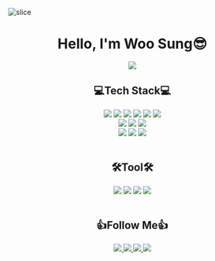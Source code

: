 ![slice](https://capsule-render.vercel.app/api?type=slice&color=ADD8E6&height=200&text=Hi%20there👋&fontAlign=70&rotate=13&fontAlignY=25&desc=WooSung's%20GitHub&descAlign=70.&descAlignY=44)
<div align="center"> <h1> Hello, I'm Woo Sung😎 </h1> </div>
<div align="center">
<img src="https://github.com/rkddntjd7/rkddntjd7/assets/125332196/c619eefa-7271-404c-9a00-34e5bd4a5b68.gif">
 </div>

<div align="center"> <h2>💻Tech Stack💻</h2>
<img src="https://img.shields.io/badge/Java-007396?style=flat&logo=java&logoColor=white"/>
 <img src="https://img.shields.io/badge/JavaScript-F7DF1E?style=flat&logo=JavaScript&logoColor=white"/>
 <img src="https://img.shields.io/badge/jQuery-0769AD?style=flat&logo=jQuery&logoColor=white"/>
 <img src="https://img.shields.io/badge/HTML5-E34F26?style=flat&logo=html5&logoColor=white"/>
 <img src="https://img.shields.io/badge/CSS3-1572B6?style=flat&logo=CSS3&logoColor=white"/>
<img src="https://img.shields.io/badge/Bootstrap-7952B3?style=flat&logo=Bootstrap&logoColor=white"/> <br />
<img src="https://img.shields.io/badge/Spring-6DB33F?style=flat&logo=Spring&logoColor=white"/>
<img src="https://img.shields.io/badge/SpringBoot-6DB33F?style=flat&logo=SpringBoot&logoColor=white"/>
<img src="https://img.shields.io/badge/MySQL-4479A1?style=flat&logo=MySQL&logoColor=white"/> <br />
<img src="https://img.shields.io/badge/Git-F05032?style=flat&logo=Git&logoColor=white"/>
<img src="https://img.shields.io/badge/GitHub-181717?style=flat&logo=GitHub&logoColor=white"/>
<img src="https://img.shields.io/badge/Amazon AWS-232F3E?style=flat&logo=Amazon AWS&logoColor=white"/> 
<br /> <br />
 
<h2>🛠Tool🛠</h2> 

<img src="https://img.shields.io/badge/IntelliJ IDEA-000000?style=flat&logo=IntelliJ IDEA&logoColor=white"/>
<img src="https://img.shields.io/badge/Eclipse IDE-2C2255?style=flat&logo=Eclipse IDE&logoColor=white"/>
<img src="https://img.shields.io/badge/Visual Studio Code-007ACC?style=flat&logo=Visual Studio Code&logoColor=white"/>
<img src="https://img.shields.io/badge/Slack-4A154B?style=flat&logo=Slack&logoColor=white"/>
<br /> <br />

<h2>👍Follow Me👍</h2> 

<a href="https://velog.io/@rkddntjd7"> <img src="https://img.shields.io/badge/Velog-20C997?style=flat&logo=Velog&logoColor=white"/> </a>
 <a href="mailto:rkddntjd7@naver.com"> <img src="https://img.shields.io/badge/Mail-03C75A?style=flat&logo=Naver&logoColor=white"/> </a>
  <a href="https://www.instagram.com/wooo.___/"> <img src="https://img.shields.io/badge/Instagram-E4405f?style=flat&logo=Instagram&logoColor=white"/> </a>
<a href="https://rkddntjd7.github.io/"> <img src="https://img.shields.io/badge/Portfolio-224099?style=flat&logo=Pandora&logoColor=white"/> </a>


</div>

